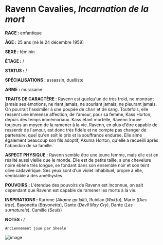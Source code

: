 # Ravenn Cavalies, *Incarnation de la mort*

**RACE :** enfantique

**ÂGE :** 25 ans (né le 24 décembre 1959)

**SEXE :** féminin

**ÉTAGE :** /

**STATUS :** /

**SPÉCIALISATIONS :** assassin, duelliste

**ARME :** murasame

**TRAITS DE CARACTÈRE :** Ravenn est quelqu'un de très froid, ne montrant jamais ses émotions, ne riant jamais, ne souriant jamais, ne pleurant jamais. On pourrait l'assimiler à une poupée de chair et de sang. Toutefois, elle ressent une immense affection, de l'amour, pour sa femme, Kass Horton, depuis des temps immémoriaux. Kass étant mortelle, Ravenn trouve toujours un moyen de la ramener à la vie. Ravenn, en plus d'être capable de ressentir de l'amour, est donc très fidèle et ne compte pas changer de partenaire, quel qu'en soit le prix et la souffrance endurée. Elle aime également beaucoup son fils adoptif, Akuma Horton, qu'elle a recueilli après l'abandon de sa famille.

**ASPECT PHYSIQUE :** Ravenn semble être une jeune femme, mais elle est en réalité aussi vieille que le monde. Elle est de petite taille, a une chevelure noire ébène très longue, se fondant dans son ensemble noir et son teint olive cadavérique. Ses yeux sont d'un violet inhabituel, propre à elle, semblable à des améthystes.

**POUVOIRS :** L'étendue des pouvoirs de Ravenn est inconnue, on sait cependant que Ravenn est capable de ramener les morts à la vie.

**INSPIRATIONS :** Kurome (*Akame ga kill!*), Rubilax (*Wakfu*), Marie (*Dies Irae*), Bayonetta (*Bayonetta*), Dante (*Devil May Cry*), Dante (*Les surnaturels*), Camille (*Seuls*)

**NOTES :** /

`Anciennement joué par Sheele`

![image](https://enyxia.alkanife.fr/images/characters/ravenn.png)